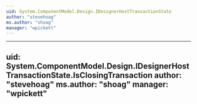 ```yaml
---
uid: System.ComponentModel.Design.IDesignerHostTransactionState
author: "stevehoag"
ms.author: "shoag"
manager: "wpickett"
---
```


---
uid: System.ComponentModel.Design.IDesignerHostTransactionState.IsClosingTransaction
author: "stevehoag"
ms.author: "shoag"
manager: "wpickett"
---
